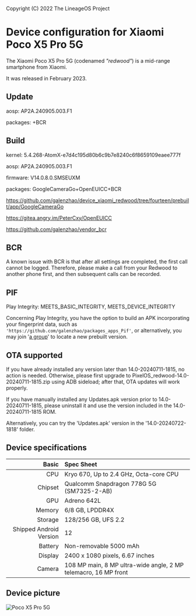 Copyright (C) 2022 The LineageOS Project

Device configuration for Xiaomi Poco X5 Pro 5G
=========================================

The Xiaomi Poco X5 Pro 5G (codenamed _"redwood"_) is a mid-range smartphone from Xiaomi.

It was released in February 2023.

## Update

aosp: AP2A.240905.003.F1

packages: +BCR

## Build

kernel: 5.4.268-AtomX-e7d4c195d80b6c9b7e8240c6f8659109eaee777f

aosp: AP2A.240905.003.F1

firmware: V14.0.8.0.SMSEUXM

packages: GoogleCameraGo+OpenEUICC+BCR

https://github.com/galenzhao/device_xiaomi_redwood/tree/fourteen/prebuilt/app/GoogleCameraGo

https://gitea.angry.im/PeterCxy/OpenEUICC

https://github.com/galenzhao/vendor_bcr

## BCR

A known issue with BCR is that after all settings are completed, the first call cannot be logged. Therefore, please make a call from your Redwood to another phone first, and then subsequent calls can be recorded.

## PIF

Play Integrity: MEETS_BASIC_INTEGRITY, MEETS_DEVICE_INTEGRITY

Concerning Play Integrity, you have the option to build an APK incorporating your fingerprint data, such as `'https://github.com/galenzhao/packages_apps_Pif'`, or alternatively, you may join '[a group](https://t.me/+wbtKF0RQ9VY4YThl)' to locate a new prebuilt version.

## OTA supported

If you have already installed any version later than 14.0-20240711-1815, no action is needed. Otherwise, please first upgrade to PixelOS_redwood-14.0-20240711-1815.zip using ADB sideload; after that, OTA updates will work properly.

If you have manually installed any Updates.apk version prior to 14.0-20240711-1815, please uninstall it and use the version included in the 14.0-20240711-1815 ROM.

Alternatively, you can try the 'Updates.apk' version in the '14.0-20240722-1818' folder.

## Device specifications

Basic   | Spec Sheet
-------:|:-------------------------
CPU     | Kryo 670, Up to 2.4 GHz, Octa-core CPU
Chipset | Qualcomm Snapdragon 778G 5G (SM7325-2-AB)
GPU     | Adreno 642L
Memory  | 6/8 GB, LPDDR4X
Storage | 128/256 GB, UFS 2.2
Shipped Android Version | 12
Battery | Non-removable 5000 mAh
Display | 2400 x 1080 pixels, 6.67 inches
Camera  | 108 MP main, 8 MP ultra-wide angle, 2 MP telemacro, 16 MP front

## Device picture

![Poco X5 Pro 5G](https://cdn1.coppel.com/images/catalog/mkp/7462/3000/74621343-1.jpg "Poco X5 Pro 5G")
